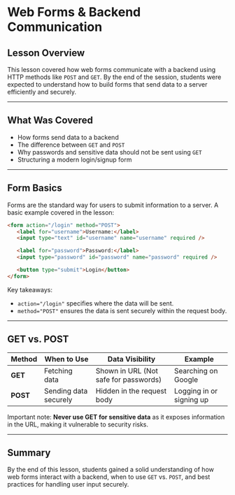 # Web Forms & Backend Communication

## Lesson Overview
This lesson covered how web forms communicate with a backend using HTTP methods like `POST` and `GET`. By the end of the session, students were expected to understand how to build forms that send data to a server efficiently and securely.

---

## What Was Covered
- How forms send data to a backend
- The difference between `GET` and `POST`
- Why passwords and sensitive data should not be sent using `GET`
- Structuring a modern login/signup form

---

## Form Basics
Forms are the standard way for users to submit information to a server. A basic example covered in the lesson:

```html
<form action="/login" method="POST">
   <label for="username">Username:</label>
   <input type="text" id="username" name="username" required />

   <label for="password">Password:</label>
   <input type="password" id="password" name="password" required />

   <button type="submit">Login</button>
</form>
```

Key takeaways:
- `action="/login"` specifies where the data will be sent.
- `method="POST"` ensures the data is sent securely within the request body.

---

## GET vs. POST
| Method | When to Use | Data Visibility | Example |
|--------|------------|----------------|---------|
| **GET** | Fetching data | Shown in URL (Not safe for passwords) | Searching on Google |
| **POST** | Sending data securely | Hidden in the request body | Logging in or signing up |

Important note: **Never use GET for sensitive data** as it exposes information in the URL, making it vulnerable to security risks.

---

## Summary
By the end of this lesson, students gained a solid understanding of how web forms interact with a backend, when to use `GET` vs. `POST`, and best practices for handling user input securely.

